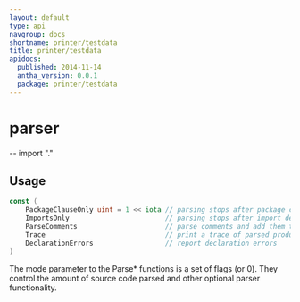 ```yaml
---
layout: default
type: api
navgroup: docs
shortname: printer/testdata
title: printer/testdata
apidocs:
  published: 2014-11-14
  antha_version: 0.0.1
  package: printer/testdata
---
```

# parser
--
    import "."


## Usage

```go
const (
	PackageClauseOnly uint = 1 << iota // parsing stops after package clause
	ImportsOnly                        // parsing stops after import declarations
	ParseComments                      // parse comments and add them to AST
	Trace                              // print a trace of parsed productions
	DeclarationErrors                  // report declaration errors
)
```
The mode parameter to the Parse* functions is a set of flags (or 0). They
control the amount of source code parsed and other optional parser
functionality.
